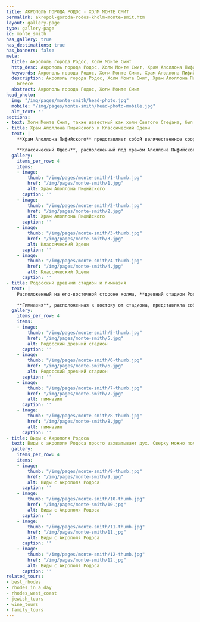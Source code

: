 ```yaml
---
title: АКРОПОЛЬ ГОРОДА РОДОС - ХОЛМ МОНТЕ СМИТ
permalink: akropol-goroda-rodos-kholm-monte-smit.htm
layout: gallery-page
type: gallery-page
id: monte_smith
has_gallery: true
has_destinations: true
has_banners: false
meta:
  title: Акрополь города Родос, Холм Монте Смит
  http_desc: Акрополь города Родос, Холм Монте Смит, Храм Аполлона Пифийского, Классический Одеон, Родос, Греция
  keywords: Акрополь города Родос, Холм Монте Смит, Храм Аполлона Пифийского, Классический Одеон, Родос, Греция
  description: Акрополь города Родос, Холм Монте Смит, Храм Аполлона Пифийского, Классический Одеон, Родос, Греция
    Greece
  abstract: Акрополь города Родос, Холм Монте Смит
head_photo:
  img: "/img/pages/monte-smith/head-photo.jpg"
  mobile: "/img/pages/monte-smith/head-photo-mobile.jpg"
  alt_text: ''
sections:
- text: Холм Монте Смит, также известный как холм Святого Стефана, был назван в честь английского адмирала сэра Сиднея Смита, который находился на холме в 1802 году во время войны с турками для наблюдения за передвижением флота Наполеона. Акрополь древнего Родоса представлял собой колоссальную территорию с многочисленными святилищами, общественными зданиями, монументальными храмами и даже подземными культовыми сооружениями. Эти постройки датируются 2-м и 3-м веками до нашей эры. Не будет преувеличением сказать, что нынешние находки представляют собой лишь часть великолепной истории славного прошлого Родоса. Одним из лучших мест, где можно полюбоваться реликвиями прошлого на Родосе, является Родосский акрополь. Расположенный на расстоянии 3 км от центра города, акрополь представляет собой чрезвычайно интересный археологический памятник. Тем более, что именно с акрополя открываются необыкновенные виды на первозданную красоту окрестностей. 
- title: Храм Аполлона Пифийского и Классический Одеон
  text: |-
    **Храм Аполлона Пифийского** представляет собой величественное сооружение на западной стороне террасы акрополя, в южной части холма, построенное из пористого камня в стиле классического периптера. Он имел меньшие размеры, по сравнению с храмом Афины Полиады и Зевса Полиевса, расположенным на северной окраине акрополя. Из оставшейся конструкции восстановлена часть архитрава и фрагменты с северо-восточной стороны.

    **Классический Одеон**, расположенный под храмом Аполлона Пифийского, представлял собой небольшой театр на 800 мест. Сегодня от первоначального строения сохранилось всего несколько сидений и оркестр. Предполагается, что его использование имело связь с культом Аполлона, а также с Родосской школой риторики. Считается, что на территории акрополя Родоса располагался еще один театр, гораздо большего размера. Согласно надписи, найденной в этом районе, рядом с Одеоном и гимназией находилась огромная библиотека.
  gallery:
    items_per_row: 4
    items:
    - image:
        thumb: "/img/pages/monte-smith/1-thumb.jpg"
        href: "/img/pages/monte-smith/1.jpg"
        alt: Храм Аполлона Пифийского
      caption: ''
    - image:
        thumb: "/img/pages/monte-smith/2-thumb.jpg"
        href: "/img/pages/monte-smith/2.jpg"
        alt: Храм Аполлона Пифийского
      caption: ''
    - image:
        thumb: "/img/pages/monte-smith/3-thumb.jpg"
        href: "/img/pages/monte-smith/3.jpg"
        alt: Классический Одеон
      caption: ''
    - image:
        thumb: "/img/pages/monte-smith/4-thumb.jpg"
        href: "/img/pages/monte-smith/4.jpg"
        alt: Классический Одеон
      caption: ''
- title: Родосский древний стадион и гимназия
  text: |-
    Расположенный на юго-восточной стороне холма, **древний стадион Родоса** имел длину приблизительно 200 метров. Здесь проводились грандиозные спортивные соревнования и празднования в честь покровителя острова бога солнца Гелиоса. Стадион обнаружили и восстановили итальянские археологи, из оригинальных частей сохранился стартовый механизм, использовавшийся в древности спортсменами, а также сфендон с некоторыми нижними сиденьями для зрителей. 

    **Гимназия**, расположенная к востоку от стадиона, представляла собой огромное здание квадратной формы, длина каждой её стороны составляла порядка 200 метров, её интерьеры украшали многочисленные посвятительные дары. На сегодняшний день обнаружены только западная сторона и северо-восточный угол.
  gallery:
    items_per_row: 4
    items:
    - image:
        thumb: "/img/pages/monte-smith/5-thumb.jpg"
        href: "/img/pages/monte-smith/5.jpg"
        alt: Родосский древний стадион
      caption: ''
    - image:
        thumb: "/img/pages/monte-smith/6-thumb.jpg"
        href: "/img/pages/monte-smith/6.jpg"
        alt: Родосский древний стадион
      caption: ''
    - image:
        thumb: "/img/pages/monte-smith/7-thumb.jpg"
        href: "/img/pages/monte-smith/7.jpg"
        alt: гимназия
      caption: ''
    - image:
        thumb: "/img/pages/monte-smith/8-thumb.jpg"
        href: "/img/pages/monte-smith/8.jpg"
        alt: гимназия
      caption: ''
- title: Виды с Акрополя Родоса
  text: Виды с акрополя Родоса просто захватывают дух. Сверху можно полюбоваться невероятным видом на Средиземное море, Эгейское море, побережье Малой Азии и город Родос.
  gallery:
    items_per_row: 4
    items:
    - image:
        thumb: "/img/pages/monte-smith/9-thumb.jpg"
        href: "/img/pages/monte-smith/9.jpg"
        alt: Виды с Акрополя Родоса
      caption: ''
    - image:
        thumb: "/img/pages/monte-smith/10-thumb.jpg"
        href: "/img/pages/monte-smith/10.jpg"
        alt: Виды с Акрополя Родоса
      caption: ''
    - image:
        thumb: "/img/pages/monte-smith/11-thumb.jpg"
        href: "/img/pages/monte-smith/11.jpg"
        alt: Виды с Акрополя Родоса
      caption: ''
    - image:
        thumb: "/img/pages/monte-smith/12-thumb.jpg"
        href: "/img/pages/monte-smith/12.jpg"
        alt: Виды с Акрополя Родоса
      caption: ''
related_tours:
- best_rhodes
- rhodes_in_a_day
- rhodes_west_coast
- jewish_tours
- wine_tours
- family_tours
---
```


